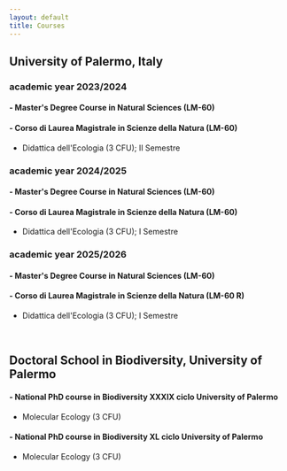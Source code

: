 ```yaml
---
layout: default
title: Courses
---
```

## University of Palermo, Italy

### academic year 2023/2024
#### - Master's Degree Course in Natural Sciences (LM-60)
#### - Corso di Laurea Magistrale in Scienze della Natura (LM-60)
- Didattica dell'Ecologia (3 CFU); II Semestre

### academic year 2024/2025
#### - Master's Degree Course in Natural Sciences (LM-60)
#### - Corso di Laurea Magistrale in Scienze della Natura (LM-60)
- Didattica dell'Ecologia (3 CFU); I Semestre

### academic year 2025/2026
#### - Master's Degree Course in Natural Sciences (LM-60)
#### - Corso di Laurea Magistrale in Scienze della Natura (LM-60 R)
- Didattica dell'Ecologia (3 CFU); I Semestre

<br>

## Doctoral School in Biodiversity, University of Palermo

#### - National PhD course in Biodiversity XXXIX ciclo University of Palermo

- Molecular Ecology (3 CFU)
  
#### - National PhD course in Biodiversity XL ciclo University of Palermo

- Molecular Ecology (3 CFU)
<br>
